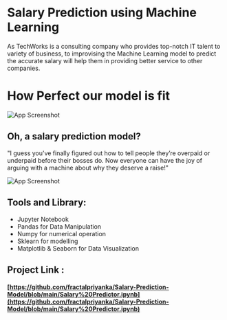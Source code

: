 
# Salary Prediction using Machine Learning

As TechWorks is a consulting company who provides top-notch IT talent to variety of business, to improvising the Machine Learning model to predict the accurate salary will help them in providing better service to other companies.

# How Perfect our model is fit
![App Screenshot](https://github.com/fractalpriyanka/Salary-Prediction-Model/blob/main/RFchart.png?raw=true)


## Oh, a salary prediction model? 
"I guess you've finally figured out how to tell people they’re overpaid or underpaid before their bosses do. Now everyone can have the joy of arguing with a machine about why they deserve a raise!"

![App Screenshot](https://media2.giphy.com/media/3orieXb62E6DwEr8qI/200w.gif?cid=6c09b952lpqomeqi2j0o03urrs3sz3thuw5h5vuhbo0pmg9u&ep=v1_gifs_search&rid=200w.gif&ct=g)

## Tools and Library:
* Jupyter Notebook
* Pandas for Data Manipulation
* Numpy for numerical operation
* Sklearn for modelling
* Matplotlib & Seaborn for Data Visualization

## Project Link : 
#### [https://github.com/fractalpriyanka/Salary-Prediction-Model/blob/main/Salary%20Predictor.ipynb](https://github.com/fractalpriyanka/Salary-Prediction-Model/blob/main/Salary%20Predictor.ipynb)
